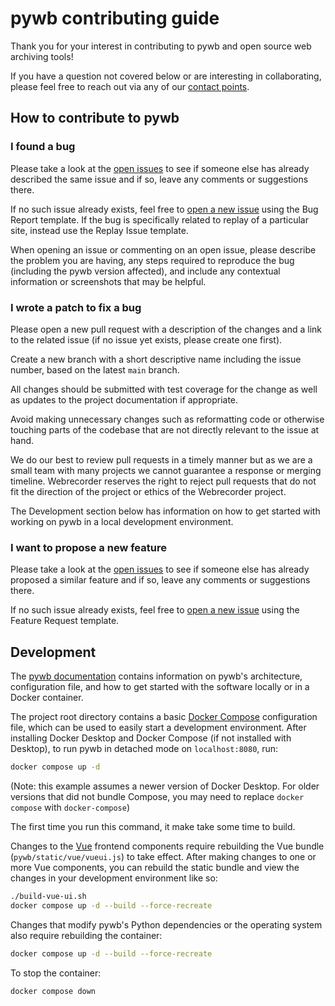 # pywb contributing guide

Thank you for your interest in contributing to pywb and open source web archiving tools!

If you have a question not covered below or are interesting in collaborating, please feel free to reach out via any of our [contact points](https://webrecorder.net/contact).

## How to contribute to pywb

### I found a bug

Please take a look at the [open issues](https://github.com/webrecorder/pywb/issues) to see if someone else has already described the same issue and if so, leave any comments or suggestions there.

If no such issue already exists, feel free to [open a new issue](https://github.com/webrecorder/pywb/issues/new/choose) using the Bug Report template. If the bug is specifically related to replay of a particular site, instead use the Replay Issue template.

When opening an issue or commenting on an open issue, please describe the problem you are having, any steps required to reproduce the bug (including the pywb version affected), and include any contextual information or screenshots that may be helpful.

### I wrote a patch to fix a bug

Please open a new pull request with a description of the changes and a link to the related issue (if no issue yet exists, please create one first).

Create a new branch with a short descriptive name including the issue number, based on the latest `main` branch.

All changes should be submitted with test coverage for the change as well as updates to the project documentation if appropriate.

Avoid making unnecessary changes such as reformatting code or otherwise touching parts of the codebase that are not directly relevant to the issue at hand.

We do our best to review pull requests in a timely manner but as we are a small team with many projects we cannot guarantee a response or merging timeline. Webrecorder reserves the right to reject pull requests that do not fit the direction of the project or ethics of the Webrecorder project.

The Development section below has information on how to get started with working on pywb in a local development environment.

### I want to propose a new feature

Please take a look at the [open issues](https://github.com/webrecorder/pywb/issues) to see if someone else has already proposed a similar feature and if so, leave any comments or suggestions there.

If no such issue already exists, feel free to [open a new issue](https://github.com/webrecorder/pywb/issues/new/choose) using the Feature Request template.

## Development

The [pywb documentation](https://pywb.readthedocs.io/en/latest/) contains information on pywb's architecture, configuration file, and how to get started with the software locally or in a Docker container.

The project root directory contains a basic [Docker Compose](https://docs.docker.com/compose/) configuration file, which can be used to easily start a development environment. After installing Docker Desktop and Docker Compose (if not installed with Desktop), to run pywb in detached mode on `localhost:8080`, run:

```bash
docker compose up -d
```

(Note: this example assumes a newer version of Docker Desktop. For older versions that did not bundle Compose, you may need to replace `docker compose` with `docker-compose`)

The first time you run this command, it make take some time to build.

Changes to the [Vue](https://vuejs.org/) frontend components require rebuilding the Vue bundle (`pywb/static/vue/vueui.js`) to take effect. After making changes to one or more Vue components, you can rebuild the static bundle and view the changes in your development environment like so:

```bash
./build-vue-ui.sh
docker compose up -d --build --force-recreate
```

Changes that modify pywb's Python dependencies or the operating system also require rebuilding the container:

```bash
docker compose up -d --build --force-recreate
```

To stop the container:

```bash
docker compose down
```
